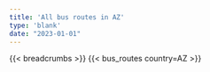 ```yaml
---
title: 'All bus routes in AZ'
type: 'blank'
date: "2023-01-01"
---
```


{{< breadcrumbs >}}
{{< bus_routes country=AZ >}}
